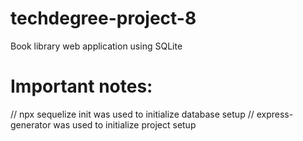 # techdegree-project-8
 Book library web application using SQLite

# Important notes:
// npx sequelize init was used to initialize database setup
// express-generator was used to initialize project setup